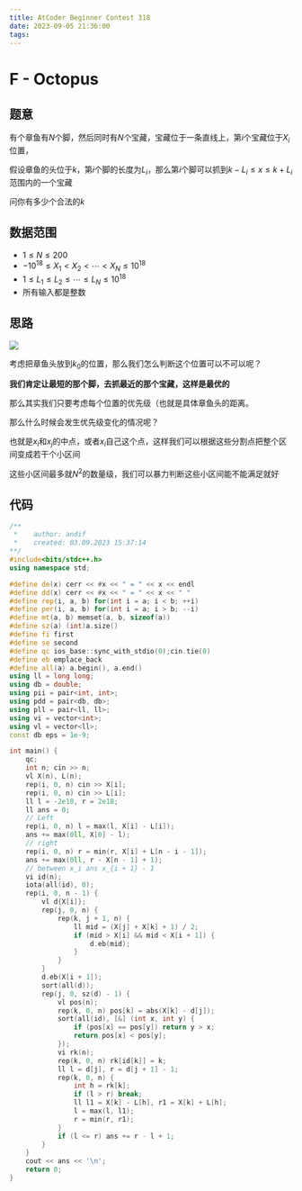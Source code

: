 ```yaml
---
title: AtCoder Beginner Contest 318
date: 2023-09-05 21:36:00
tags:
---
```


# F - Octopus

## 题意

有个章鱼有$N$个脚，然后同时有$N$个宝藏，宝藏位于一条直线上，第$i$个宝藏位于$X_i$位置，

假设章鱼的头位于$k$，第$i$个脚的长度为$L_i$，那么第$i$个脚可以抓到$k-L_i \leq x \leq k + L_i$范围内的一个宝藏

问你有多少个合法的$k$

## 数据范围

- $1 \leq N \leq 200$
- $-10^{18} \leq X_1 < X_2 < \cdots < X_N \leq 10 ^ {18}$
- $1 \leq L_1 \leq L_2 \leq \cdots \leq L_N \leq 10 ^ {18}$
- 所有输入都是整数

## 思路

![](1.png)

考虑把章鱼头放到$k_0$的位置，那么我们怎么判断这个位置可以不可以呢？

**我们肯定让最短的那个脚，去抓最近的那个宝藏，这样是最优的**

那么其实我们只要考虑每个位置的优先级（也就是具体章鱼头的距离。

那么什么时候会发生优先级变化的情况呢？

也就是$x_i$和$x_j$的中点，或者$x_i$自己这个点，这样我们可以根据这些分割点把整个区间变成若干个小区间

这些小区间最多就$N^2$的数量级，我们可以暴力判断这些小区间能不能满足就好

## 代码

```c++
/**
 *    author: andif
 *    created: 03.09.2023 15:37:14
**/
#include<bits/stdc++.h>
using namespace std;

#define de(x) cerr << #x << " = " << x << endl
#define dd(x) cerr << #x << " = " << x << " "
#define rep(i, a, b) for(int i = a; i < b; ++i)
#define per(i, a, b) for(int i = a; i > b; --i)
#define mt(a, b) memset(a, b, sizeof(a))
#define sz(a) (int)a.size()
#define fi first
#define se second
#define qc ios_base::sync_with_stdio(0);cin.tie(0)
#define eb emplace_back
#define all(a) a.begin(), a.end()
using ll = long long;
using db = double;
using pii = pair<int, int>;
using pdd = pair<db, db>;
using pll = pair<ll, ll>;
using vi = vector<int>;
using vl = vector<ll>;
const db eps = 1e-9;

int main() {
    qc;
    int n; cin >> n;
    vl X(n), L(n);
    rep(i, 0, n) cin >> X[i];
    rep(i, 0, n) cin >> L[i];
    ll l = -2e18, r = 2e18;
    ll ans = 0;
    // Left
    rep(i, 0, n) l = max(l, X[i] - L[i]);
    ans += max(0ll, X[0] - l);
    // right
    rep(i, 0, n) r = min(r, X[i] + L[n - i - 1]);
    ans += max(0ll, r - X[n - 1] + 1);
    // between x_i ans x_{i + 1} - 1
    vi id(n);
    iota(all(id), 0);
    rep(i, 0, n - 1) {
        vl d{X[i]};
        rep(j, 0, n) {
            rep(k, j + 1, n) {
                ll mid = (X[j] + X[k] + 1) / 2;
                if (mid > X[i] && mid < X[i + 1]) {
                    d.eb(mid);
                }
            }
        }
        d.eb(X[i + 1]);
        sort(all(d));
        rep(j, 0, sz(d) - 1) {
            vl pos(n);
            rep(k, 0, n) pos[k] = abs(X[k] - d[j]);
            sort(all(id), [&] (int x, int y) {
                if (pos[x] == pos[y]) return y > x;
                return pos[x] < pos[y];
            });
            vi rk(n);
            rep(k, 0, n) rk[id[k]] = k;
            ll l = d[j], r = d[j + 1] - 1;
            rep(k, 0, n) {
                int h = rk[k];
                if (l > r) break;
                ll l1 = X[k] - L[h], r1 = X[k] + L[h];
                l = max(l, l1);
                r = min(r, r1);
            }
            if (l <= r) ans += r - l + 1;
        }
    }
    cout << ans << '\n';
    return 0;
}
```

